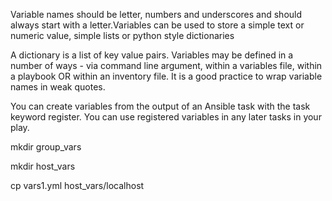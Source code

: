 Variable names should be letter, numbers and underscores and should always start with a letter.Variables can be used to store a simple text or numeric value, 
simple lists or python style dictionaries

A dictionary is a list of key value pairs. Variables may be defined in a number of ways - via command line argument, within a variables file, within a playbook OR 
within an inventory file. It is a good practice to wrap variable names in weak quotes.

You can create variables from the output of an Ansible task with the task keyword register. You can use registered variables in any later tasks in your play.

mkdir group_vars

mkdir host_vars

cp vars1.yml host_vars/localhost
